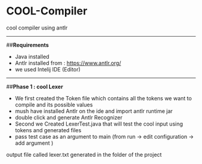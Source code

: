 # COOL-Compiler
cool compiler using antlr 

----------------------------------------
##**Requirements**

- Java installed 
- Antlr installed from : https://www.antlr.org/
- we used Intelij IDE (Editor)
----------------------------------------
##**Phase 1 : cool Lexer**

- We first created the Token file which contains all the tokens we want to compile and its possible values
- mush have installed Antlr on the ide and import antlr runtime jar 
- double click and generate Antlr Recognizer 
- Second we Created LexerTest.java that will test the cool input using tokens and generated files
- pass test case as an argument to main (from run -> edit configuration -> add argument ) 

output file called lexer.txt generated in the folder of the project
